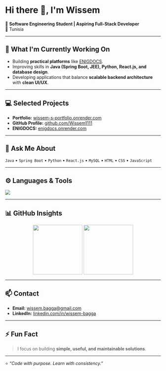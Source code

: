 # Hi there 👋, I'm Wissem

🎯 **Software Engineering Student | Aspiring Full-Stack Developer**  
📍 Tunisia  

---

## 🔭 What I'm Currently Working On
- Building **practical platforms** like [ENIGDOCS](https://enigdocs.onrender.com).  
- Improving skills in **Java (Spring Boot, JEE), Python, React.js, and database design**.  
- Developing applications that balance **scalable backend architecture** with **clean UI/UX**.  

---

## 💻 Selected Projects  
- **Portfolio:** [wissem-s-portfolio.onrender.com](https://wissembagga.vercel.app/)  
- **GitHub Profile:** [github.com/Wissem1111](https://github.com/Wissem1111)  
- **ENIGDOCS:** [enigdocs.onrender.com](https://enigdocs.onrender.com)  

---

## 💬 Ask Me About
`Java` • `Spring Boot` • `Python` • `React.js` • `MySQL` • `HTML` • `CSS` • `JavaScript`

---

## ⚙️ Languages & Tools
<p align="left">
<img src="https://skillicons.dev/icons?i=java,spring,python,react,js,html,css,bootstrap,git,github,linux,mysql" />
</p>

---

## 📊 GitHub Insights
<p align="center">
  <img src="https://github-readme-stats.vercel.app/api?username=Wissem1111&show_icons=true&theme=default" height="160" />
  <img src="https://github-readme-stats.vercel.app/api/top-langs/?username=Wissem1111&layout=compact&theme=default" height="160" />
</p>

---

## 📫 Contact
- **Email:** wissem.bagga@gmail.com  
- **LinkedIn:** [linkedin.com/in/wissem-bagga](https://www.linkedin.com/in/wissem-bagga)

---

## ⚡ Fun Fact
> I focus on building **simple, useful, and maintainable solutions**.

---

⭐ _“Code with purpose. Learn with consistency.”_
